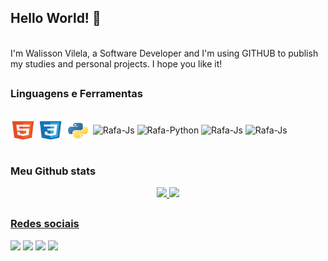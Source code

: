 ## Hello World! 👋
<br>
<div align="left">
I'm Walisson Vilela, a Software Developer and I'm using GITHUB to publish my studies and personal projects. I hope you like it! <br>
</div>

##
### Linguagens e Ferramentas

<div style="display: inline_block"><br>
  <img align="center" alt="Rafa-HTML" height="30" width="40" src="https://raw.githubusercontent.com/devicons/devicon/master/icons/html5/html5-original.svg">
  <img align="center" alt="Rafa-CSS" height="30" width="40" src="https://raw.githubusercontent.com/devicons/devicon/master/icons/css3/css3-original.svg">
  <img align="center" alt="Rafa-Js" height="30" width="40" src="https://raw.githubusercontent.com/devicons/devicon/master/icons/python/python-original.svg">
  <img align="center" alt="Rafa-Js" height="30" width="40" src="https://cdn.jsdelivr.net/gh/devicons/devicon/icons/typescript/typescript-original.svg" />
    <img align="center" alt="Rafa-Python" height="30" width="40" src="https://cdn.jsdelivr.net/gh/devicons/devicon/icons/php/php-original.svg" />
  <img align="center" alt="Rafa-Js" height="30" width="40" src="https://cdn.jsdelivr.net/gh/devicons/devicon/icons/react/react-original.svg" />  
  <img align="center" alt="Rafa-Js" height="30" width="40" src="https://cdn.jsdelivr.net/gh/devicons/devicon/icons/angular/angular-original.svg" />  

</div>
<br>

### Meu Github stats
  
<div align="center">
  <a href="https://github.com/Walisson-Vilela">
  <img height="180em" src="https://github-readme-stats-sigma-five.vercel.app/api?username=Walisson-Vilela&show_icons=true&count_private=true&line_height=30&theme=dark"/>
  <img height="180em" src="https://github-readme-stats-sigma-five.vercel.app/api/top-langs/?username=Walisson-Vilela&layout=compact&theme=dark"/>
</div>

##
### Redes sociais

[<img src="https://img.shields.io/badge/linkedin-%230077B5.svg?&style=for-the-badge&logo=linkedin&logoColor=white" />](https://www.linkedin.com/in/walissonvilela/)
[<img src = "https://img.shields.io/badge/instagram-%23E4405F.svg?&style=for-the-badge&logo=instagram&logoColor=white">](https://www.instagram.com/walisson.vilela/) 
[<img src = "https://img.shields.io/badge/Behance-%231877F2.svg?&style=for-the-badge&logo=behance&logoColor=white">](https://www.behance.net/walissonvilela) 
[<img src="https://img.shields.io/badge/Gmail-D14836?style=for-the-badge&logo=gmail&logoColor=white" />](mailto:walissondev@gmail.com)


